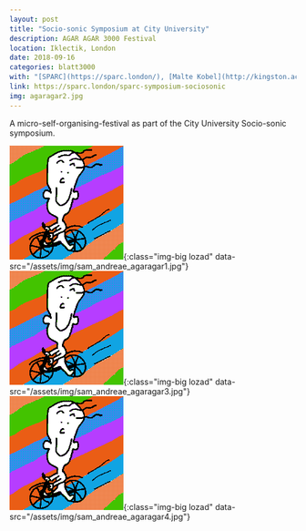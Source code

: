 ```yaml
---
layout: post
title: "Socio-sonic Symposium at City University"
description: AGAR AGAR 3000 Festival
location: Iklectik, London
date: 2018-09-16
categories: blatt3000
with: "[SPARC](https://sparc.london/), [Malte Kobel](http://kingston.academia.edu/MalteKobel), Laura Weber and [Andreas Dzialocha](https://andreasdzialocha.com/)"
link: https://sparc.london/sparc-symposium-sociosonic
img: agaragar2.jpg
---
```


A micro-self-organising-festival as part of the City University Socio-sonic symposium.

![exhibition](/assets/img/happytom.png){:class="img-big lozad" data-src="/assets/img/sam_andreae_agaragar1.jpg"}
![exhibition](/assets/img/happytom.png){:class="img-big lozad" data-src="/assets/img/sam_andreae_agaragar3.jpg"}
![exhibition](/assets/img/happytom.png){:class="img-big lozad" data-src="/assets/img/sam_andreae_agaragar4.jpg"}
